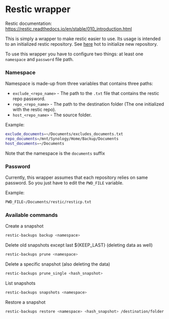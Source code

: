 Restic wrapper
====

Restic documentation: https://restic.readthedocs.io/en/stable/010_introduction.html

This is simply a wrapper to make restic easier to use. Its usage is intended to an initialized restic repository.
See [here](https://restic.readthedocs.io/en/latest/030_preparing_a_new_repo.html) hot to initialize new repository.

To use this wrapper you have to configure two things: at least one `namespace` and `password` file path.

### Namespace
Namespace is made-up from three variables that contains three paths:
* `exclude_<repo_name>` - The path to the `.txt` file that contains the restic repo password.
* `repo_<repo_name>` - The path to the destination folder (The one initialized with the restic repo).
* `host_<repo_name>` - The source folder.

Example:

```bash
exclude_documents=~/Documents/excludes_documents.txt
repo_documents=/mnt/Synology/Home/Backup/Documents
host_documents=~/Documents
```
Note that the namespace is the `documents` suffix

### Password

Currently, this wrapper assumes that each repository relies on same password. So you just have to edit
the `PWD_FILE` variable. 

Example:

```bash
PWD_FILE~/Documents/restic/resticp.txt
```

### Available commands

Create a snapshot
```bash
restic-backups backup <namespace>
```
Delete old snapshots except last ${KEEP_LAST} (deleting data as well)
```bash
restic-backups prune <namespace>
```
Delete a specific snapshot (also deleting the data)
```bash
restic-backups prune_single <hash_snapshot>
```
List snapshots
```bash
restic-backups snapshots <namespace>
```
Restore a snapshot
```bash
restic-backups restore <namespace> <hash_snapshot> /destination/folder
```
